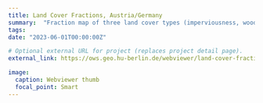 ```yaml
---
title: Land Cover Fractions, Austria/Germany
summary:  "Fraction map of three land cover types (imperviousness, woody vegetation, non-woody vegetation) across Austria and Germany at 10m spatial resolution (year: 2018)."
tags:
date: "2023-06-01T00:00:00Z"

# Optional external URL for project (replaces project detail page).
external_link: https://ows.geo.hu-berlin.de/webviewer/land-cover-fractions/index.html

image:
  caption: Webviewer thumb
  focal_point: Smart
---
```

